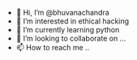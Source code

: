 - 👋 Hi, I’m @bhuvanachandra
- 👀 I’m interested in ethical hacking
- 🌱 I’m currently learning python
- 💞️ I’m looking to collaborate on ...
- 📫 How to reach me ..

<!---
bhuvanachand/bhuvanachand is a ✨ special ✨ repository because its `README.md` (this file) appears on your GitHub profile.
You can click the Preview link to take a look at your changes.
--->
